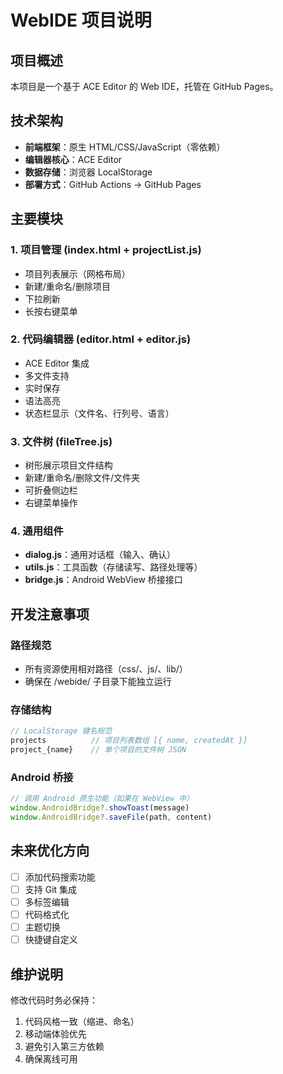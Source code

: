 # WebIDE 项目说明

## 项目概述
本项目是一个基于 ACE Editor 的 Web IDE，托管在 GitHub Pages。

## 技术架构
- **前端框架**：原生 HTML/CSS/JavaScript（零依赖）
- **编辑器核心**：ACE Editor
- **数据存储**：浏览器 LocalStorage
- **部署方式**：GitHub Actions → GitHub Pages

## 主要模块

### 1. 项目管理 (index.html + projectList.js)
- 项目列表展示（网格布局）
- 新建/重命名/删除项目
- 下拉刷新
- 长按右键菜单

### 2. 代码编辑器 (editor.html + editor.js)
- ACE Editor 集成
- 多文件支持
- 实时保存
- 语法高亮
- 状态栏显示（文件名、行列号、语言）

### 3. 文件树 (fileTree.js)
- 树形展示项目文件结构
- 新建/重命名/删除文件/文件夹
- 可折叠侧边栏
- 右键菜单操作

### 4. 通用组件
- **dialog.js**：通用对话框（输入、确认）
- **utils.js**：工具函数（存储读写、路径处理等）
- **bridge.js**：Android WebView 桥接接口

## 开发注意事项

### 路径规范
- 所有资源使用相对路径（css/、js/、lib/）
- 确保在 /webide/ 子目录下能独立运行

### 存储结构
```js
// LocalStorage 键名规范
projects          // 项目列表数组 [{ name, createdAt }]
project_{name}    // 单个项目的文件树 JSON
```

### Android 桥接
```js
// 调用 Android 原生功能（如果在 WebView 中）
window.AndroidBridge?.showToast(message)
window.AndroidBridge?.saveFile(path, content)
```

## 未来优化方向
- [ ] 添加代码搜索功能
- [ ] 支持 Git 集成
- [ ] 多标签编辑
- [ ] 代码格式化
- [ ] 主题切换
- [ ] 快捷键自定义

## 维护说明
修改代码时务必保持：
1. 代码风格一致（缩进、命名）
2. 移动端体验优先
3. 避免引入第三方依赖
4. 确保离线可用
